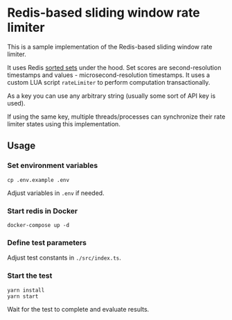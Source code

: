 # Redis-based sliding window rate limiter

This is a sample implementation of the Redis-based sliding window rate limiter.

It uses Redis [sorted sets](https://redis.io/docs/data-types/sorted-sets/) under the hood. 
Set scores are second-resolution timestamps and values - microsecond-resolution timestamps.
It uses a custom LUA script `rateLimiter` to perform computation transactionally.

As a key you can use any arbitrary string (usually some sort of API key is used).

If using the same key, multiple threads/processes can synchronize their rate limiter states using this implementation.

## Usage
### Set environment variables

    cp .env.example .env

Adjust variables in `.env` if needed.

### Start redis in Docker

    docker-compose up -d

### Define test parameters

Adjust test constants in `./src/index.ts`.

### Start the test

    yarn install
    yarn start

Wait for the test to complete and evaluate results.